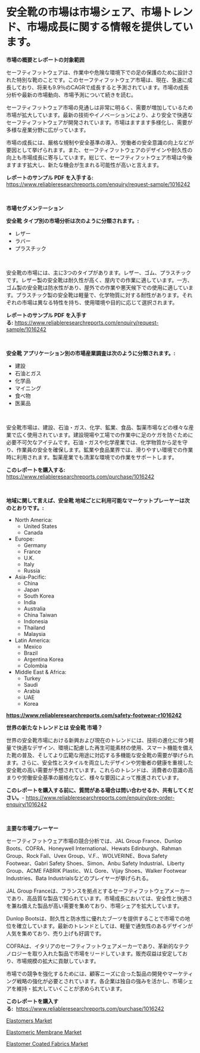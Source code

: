 <p><h1>安全靴の市場は市場シェア、市場トレンド、市場成長に関する情報を提供しています。</h1></p><p><strong>市場の概要とレポートの対象範囲</strong></p>
<p><p>セーフティフットウェアは、作業中や危険な環境下での足の保護のために設計された特別な靴のことです。このセーフティフットウェア市場は、現在、急速に成長しており、将来も9.9％のCAGRで成長すると予測されています。市場の成長分析や最新の市場動向、市場予測について続きを読む。</p><p>セーフティフットウェア市場の見通しは非常に明るく、需要が増加しているため市場が拡大しています。最新の技術やイノベーションにより、より安全で快適なセーフティフットウェアが開発されています。市場はますます多様化し、需要が多様な産業分野に広がっています。</p><p>市場の成長には、厳格な規制や安全基準の導入、労働者の安全意識の向上などが要因として挙げられます。また、セーフティフットウェアのデザインや耐久性の向上も市場成長に寄与しています。総じて、セーフティフットウェア市場は今後ますます拡大し、新たな機会が生まれる可能性が高いと言えます。</p></p>
<p><strong>レポートのサンプル PDF を入手する:</strong> <a href="https://www.reliableresearchreports.com/enquiry/request-sample/1016242">https://www.reliableresearchreports.com/enquiry/request-sample/1016242</a></p>
<p>&nbsp;</p>
<p><strong>市場セグメンテーション</strong></p>
<p><strong>安全靴 タイプ別の市場分析は次のように分類されます。:</strong></p>
<p><ul><li>レザー</li><li>ラバー</li><li>プラスチック</li></ul></p>
<p>&nbsp;</p>
<p><p>安全靴の市場には、主に3つのタイプがあります。レザー、ゴム、プラスチックです。レザー製の安全靴は耐久性が高く、屋内での作業に適しています。一方、ゴム製の安全靴は防水性があり、屋外での作業や悪天候下での使用に適しています。プラスチック製の安全靴は軽量で、化学物質に対する耐性があります。それぞれの市場は異なる特性を持ち、使用環境や目的に応じて選択されます。</p></p>
<p><strong>レポートのサンプル PDF を入手する:</strong>&nbsp;<a href="https://www.reliableresearchreports.com/enquiry/request-sample/1016242">https://www.reliableresearchreports.com/enquiry/request-sample/1016242</a></p>
<p>&nbsp;</p>
<p><strong> 安全靴 アプリケーション別の市場産業調査は次のように分類されます。:</strong></p>
<p><ul><li>建設</li><li>石油とガス</li><li>化学品</li><li>マイニング</li><li>食べ物</li><li>医薬品</li></ul></p>
<p>&nbsp;</p>
<p><p>安全靴市場は、建設、石油・ガス、化学、鉱業、食品、製薬市場などの様々な産業で広く使用されています。建設現場や工場での作業中に足のケガを防ぐために必要不可欠なアイテムです。石油・ガスや化学産業では、化学物質から足を守り、作業員の安全を確保します。鉱業や食品業界では、滑りやすい環境での作業時に利用されます。製薬産業でも清潔な環境での作業をサポートします。</p></p>
<p><strong>このレポートを購入する:</strong>&nbsp; <a href="https://www.reliableresearchreports.com/purchase/1016242">https://www.reliableresearchreports.com/purchase/1016242</a></p>
<p>&nbsp;</p>
<p><strong>地域に関して言えば、安全靴 地域ごとに利用可能なマーケットプレーヤーは次のとおりです。:</strong></p>
<p><ul>
    <li>
        North America:
        <ul>
            <li>United States</li>
            <li>Canada</li>
        </ul>
    </li>
    <li>
        Europe:
        <ul>
            <li>Germany</li>
            <li>France</li>
            <li>U.K.</li>
            <li>Italy</li>
            <li>Russia</li>
        </ul>
    </li>
    <li>
        Asia-Pacific:
        <ul>
            <li>China</li>
            <li>Japan</li>
            <li>South Korea</li>
            <li>India</li>
            <li>Australia</li>
            <li>China Taiwan</li>
            <li>Indonesia</li>
            <li>Thailand</li>
            <li>Malaysia</li>
        </ul>
    </li>
    <li>
        Latin America:
        <ul>
            <li>Mexico</li>
            <li>Brazil</li>
            <li>Argentina Korea</li>
            <li>Colombia</li>
        </ul>
    </li>
    <li>
        Middle East & Africa:
        <ul>
            <li>Turkey</li>
            <li>Saudi</li>
            <li>Arabia</li>
            <li>UAE</li>
            <li>Korea</li>
        </ul>
    </li>
    </ul></p>
<p><strong><a href="https://www.reliableresearchreports.com/safety-footwear-r1016242">https://www.reliableresearchreports.com/safety-footwear-r1016242</a></strong>&nbsp;</p>
<p><strong>世界の新たなトレンドとは 安全靴 市場？</strong></p>
<p><p>世界の安全靴市場における新興および現在のトレンドには、技術の進化に伴う軽量で快適なデザイン、環境に配慮した再生可能素材の使用、スマート機能を備えた靴の普及、そしてより広範な用途に対応する多機能な安全靴の需要が挙げられます。さらに、安全性とスタイルを両立したデザインや労働者の健康を重視した安全靴の高い需要が予想されています。これらのトレンドは、消費者の意識の高まりや労働安全基準の厳格化など、様々な要因によって推進されています。</p></p>
<p><strong>このレポートを購入する前に、質問がある場合は問い合わせるか、共有してください。</strong>- <a href="https://www.reliableresearchreports.com/enquiry/pre-order-enquiry/1016242">https://www.reliableresearchreports.com/enquiry/pre-order-enquiry/1016242</a></p>
<p>&nbsp;</p>
<p><strong>主要な市場プレーヤー</strong></p>
<p><p>セーフティフットウェア市場の競合分析では、JAL Group France、Dunlop Boots、COFRA、Honeywell International、Hewats Edinburgh、Rahman Group、Rock Fall、Uvex Group、V.F.、WOLVERINE、Bova Safety Footwear、Gabri Safety Shoes、Simon、Anbu Safety Industrial、Liberty Group、ACME FABRIK Plastic、W.L Gore、Vijay Shoes、Walker Footwear Industries、Bata Industrialsなどのプレイヤーが挙げられる。</p><p>JAL Group Franceは、フランスを拠点とするセーフティフットウェアメーカーであり、高品質な製品で知られています。市場成長においては、安全性と快適さを兼ね備えた製品が高い需要を集めており、市場シェアを拡大しています。</p><p>Dunlop Bootsは、耐久性と防水性に優れたブーツを提供することで市場での地位を確立しています。最新のトレンドとしては、軽量で通気性のあるデザインが人気を集めており、売り上げも好調です。</p><p>COFRAは、イタリアのセーフティフットウェアメーカーであり、革新的なテクノロジーを取り入れた製品で市場をリードしています。販売収益は安定しており、市場規模の拡大に貢献しています。</p><p>市場での競争を強化するためには、顧客ニーズに合った製品の開発やマーケティング戦略の強化が必要とされています。各企業は独自の強みを活かし、市場シェアを維持・拡大していくことが求められています。</p></p>
<p><strong>このレポートを購入する:</strong>&nbsp;&nbsp;<a href="https://www.reliableresearchreports.com/purchase/1016242">https://www.reliableresearchreports.com/purchase/1016242</a></p>
<p><p><a href="https://www.linkedin.com/pulse/elastomers-market-research-report-key-successful-business-strategy-rnuee?trackingId=jGzzcNRTNCf7etD%2B7%2Fzwig%3D%3D">Elastomers Market</a></p><p><a href="https://www.linkedin.com/pulse/elastomeric-membrane-market-offers-provide-insightful-data-msrxc?trackingId=S3bq21QSR64N%2Br5ooL2NbQ%3D%3D">Elastomeric Membrane Market</a></p><p><a href="https://www.linkedin.com/pulse/elastomer-coated-fabrics-market-dynamics-2024-2031-also-its-7fqoc?trackingId=SLdLuC7RH8drH7aDhPTjKw%3D%3D">Elastomer Coated Fabrics Market</a></p></p>